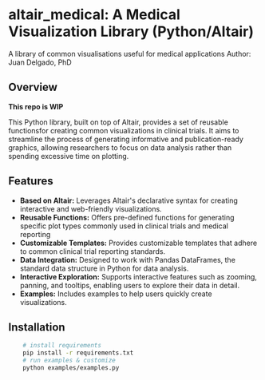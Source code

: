 # altair_medical: A Medical Visualization Library (Python/Altair)
A library of common visualisations useful for medical applications
Author: Juan Delgado, PhD

## Overview
**This repo is WIP**

This Python library, built on top of Altair, provides a set of reusable functionsfor creating common visualizations in clinical trials.  It aims to streamline the process of generating informative and publication-ready graphics, allowing researchers to focus on data analysis rather than spending excessive time on plotting.

## Features

* **Based on Altair:** Leverages Altair's declarative syntax for creating interactive and web-friendly visualizations.
* **Reusable Functions:** Offers pre-defined functions for generating specific plot types commonly used in clinical trials and medical reporting
* **Customizable Templates:** Provides customizable templates that adhere to common clinical trial reporting standards.
* **Data Integration:** Designed to work with Pandas DataFrames, the standard data structure in Python for data analysis.
* **Interactive Exploration:** Supports interactive features such as zooming, panning, and tooltips, enabling users to explore their data in detail.
* **Examples:** Includes examples to help users quickly create visualizations.

## Installation

``` bash
    # install requirements
    pip install -r requirements.txt
    # run examples & customize
    python examples/examples.py
```
